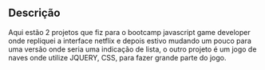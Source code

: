 ## Descrição
Aqui estão 2 projetos que fiz para o bootcamp javascript game developer onde repliquei a interface netflix e depois estivo mudando
um pouco para uma versão onde seria uma indicação de lista, o outro projeto é um jogo de naves onde utilize JQUERY, CSS, para fazer grande parte do jogo.
